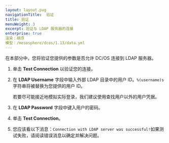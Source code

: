 ```yaml
---
layout: layout.pug
navigationTitle:  验证 
title: 验证 
menuWeight: 3
excerpt: 验证与 LDAP 服务器的连接
enterprise: true
渲染：胡须
模型：/mesosphere/dcos/1.13/data.yml
---
```


<!-- The source repository for this topic is https://github.com/dcos/dcos-docs-site -->

在本部分中，您将验证您提供的参数是否允许 DC/OS 连接到 LDAP 服务器。

1. 单击 **Test Connection** 以验证您的连接。

1. 在 **LDAP Username** 字段中输入外部 LDAP 目录中的用户 ID。`%(username)s` 字符串将被替换为您提供的用户 ID。

    若要尽可能接近地模拟实际登录，我们建议使用查找用户以外的用户凭据。

1. 在 **LDAP Password** 字段中键入用户的密码。

1. 单击 **Test Connection**。

1. 您应该看以下消息：`Connection with LDAP server was successful!`如果测试失败，请阅读错误消息以确定并解决问题。
